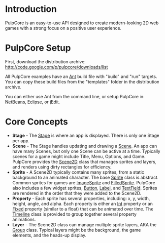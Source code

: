 # Introduction #
PulpCore is an easy-to-use API designed to create modern-looking 2D web games with a strong focus on a positive user experience.

# PulpCore Setup #
First, download the distribution archive: http://code.google.com/p/pulpcore/downloads/list

All PulpCore examples have an [Ant](http://ant.apache.org/) build file with "build" and "run" targets. You can copy these build files from the "templates" folder in the distribution archive.

You can either use Ant from the command line, or setup PulpCore in [NetBeans](NetBeans.md), [Eclipse](Eclipse.md), or [jEdit](jEdit.md).

# Core Concepts #
  * **Stage** - The [Stage](http://www.interactivepulp.com/pulpcore/api/pulpcore/Stage.html) is where an app is displayed. There is only one Stage per app.
  * **Scene** - The Stage handles updating and drawing a [Scene](http://www.interactivepulp.com/pulpcore/api/pulpcore/scene/Scene.html). An app can have many Scenes, but only one Scene can be active at a time. Typically scenes for a game might include Title, Menu, Options, and Game. PulpCore provides the [Scene2D](http://www.interactivepulp.com/pulpcore/api/pulpcore/scene/Scene2D.html) class that manages sprites and layers, and renders using dirty rectangles for efficiency.
  * **Sprite** - A Scene2D typically contains many sprites, from a static background to an animated character. The base [Sprite](http://www.interactivepulp.com/pulpcore/api/pulpcore/sprite/Sprite.html) class is abstract. Common sprites for games are [ImageSprite](http://www.interactivepulp.com/pulpcore/api/pulpcore/sprite/ImageSprite.html) and [FilledSprite](http://www.interactivepulp.com/pulpcore/api/pulpcore/sprite/FilledSprite.html). PulpCore also includes a few widget sprites, [Button](http://www.interactivepulp.com/pulpcore/api/pulpcore/sprite/Button.html), [Label](http://www.interactivepulp.com/pulpcore/api/pulpcore/sprite/Label.html), and [TextField](http://www.interactivepulp.com/pulpcore/api/pulpcore/sprite/TextField.html). Sprites are rendered in the order that they were added to the Scene2D.
  * **Property** - Each sprite has several properties, including: x, y, width, height, angle, and alpha. Each property is either an [Int](http://www.interactivepulp.com/pulpcore/api/pulpcore/animation/Int.html) property or an [Fixed](http://www.interactivepulp.com/pulpcore/api/pulpcore/animation/Fixed.html) property (similar to a float) that can be animated over time. The [Timeline](http://www.interactivepulp.com/pulpcore/api/pulpcore/animation/Timeline.html) class is provided to group together several property animations.
  * **Layer** - The Scene2D class can manage multiple sprite layers, AKA the [Group](http://www.interactivepulp.com/pulpcore/api/pulpcore/sprite/Group.html) class. Typical layers might be the background, the game elements, and the heads-up display.
